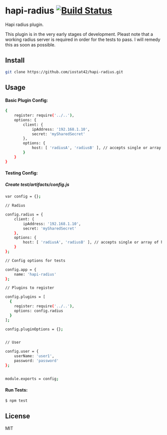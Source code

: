 # hapi-radius  [![Build Status](https://travis-ci.org/iostat42/hapi-radius.svg?branch=master)](https://travis-ci.org/iostat42/hapi-radius)

Hapi radius plugin.

This plugin is in the very early stages of development.  Pleast note that a working radius server is required in order for the tests to pass.  I will remedy this as soon as possible.


## Install
```bash
git clone https://github.com/iostat42/hapi-radius.git
```

## Usage


#### Basic Plugin Config:
```bash
{
    register: require('../..'),
    options: {
        client: {
            ipAddress: '192.168.1.10',
            secret: 'mySharedSecret'
        },
        options: {
            host: [ 'radiusA', 'radiusB' ], // accepts single or array of hosts
        }
    }
}
```

#### Testing Config:

##### Create test/artifacts/config.js

```bash
var config = {};

// Radius

config.radius = {
    client: {
        ipAddress: '192.168.1.10',
        secret: 'mySharedSecret'
    },
    options: {
        host: [ 'radiusA', 'radiusB' ], // accepts single or array of hosts
    }
};

// Config options for tests

config.app = {
    name: 'hapi-radius'
};

// Plugins to register

config.plugins = [
  {
    register: require('../..'),
    options: config.radius
  }
];

config.pluginOptions = {};


// User

config.user = {
    userName: 'user1',
    password: 'password'
};


module.exports = config;
```


#### Run Tests:

```bash
$ npm test
```



## License

MIT
